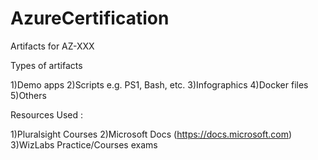 # AzureCertification

Artifacts for AZ-XXX 


Types of artifacts

1)Demo apps
2)Scripts e.g. PS1, Bash, etc.
3)Infographics
4)Docker files
5)Others 


Resources Used :

1)Pluralsight Courses 
2)Microsoft Docs (https://docs.microsoft.com)
3)WizLabs Practice/Courses exams
